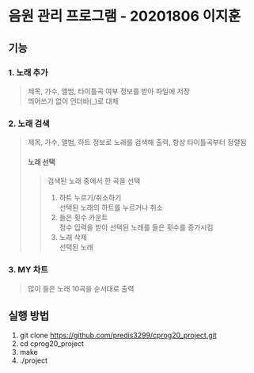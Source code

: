 # 음원 관리 프로그램 - 20201806 이지훈
## 기능
### 1. 노래 추가
> 제목, 가수, 앨범, 타이틀곡 여부 정보를 받아 파일에 저장  
> 띄어쓰기 없이 언더바(\_)로 대체
### 2. 노래 검색
> 제목, 가수, 앨범, 하트 정보로 노래를 검색해 출력, 항상 타이틀곡부터 정렬됨
> #### 노래 선택
>> 검색된 노래 중에서 한 곡을 선택
>> 1. 하트 누르기/취소하기  
>> 선택된 노래의 하트를 누르거나 취소
>> 2. 들은 횟수 카운트  
>> 정수 입력을 받아 선택된 노래를 들은 횟수를 증가시킴
>> 3. 노래 삭제  
>> 선택된 노래 
### 3. MY 차트
> 많이 들은 노래 10곡을 순서대로 출력

## 실행 방법
1. git clone https://github.com/predis3299/cprog20_project.git
2. cd cprog20_project
3. make
4. ./project
